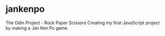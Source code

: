 # jankenpo
The Odin Project - Rock Paper Scissors
Creating my first JavaScript project by making a Jan Ken Po game.